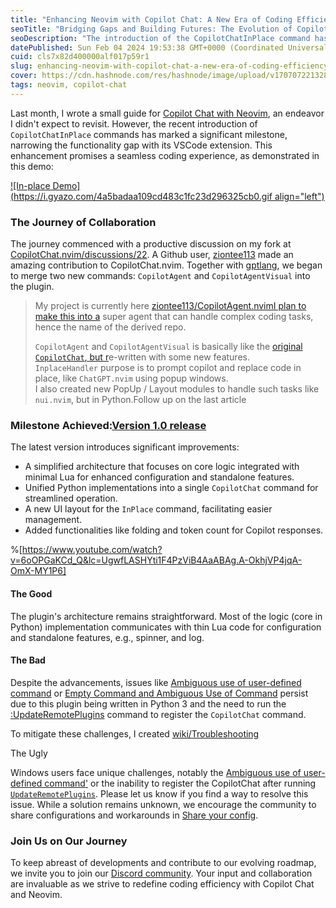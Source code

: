 ```yaml
---
title: "Enhancing Neovim with Copilot Chat: A New Era of Coding Efficiency"
seoTitle: "Bridging Gaps and Building Futures: The Evolution of Copilot Chat for"
seoDescription: "The introduction of the CopilotChatInPlace command has marked a significant milestone, narrowing the functionality gap with its VSCode extension."
datePublished: Sun Feb 04 2024 19:53:38 GMT+0000 (Coordinated Universal Time)
cuid: cls7x82d400000alf017p59r1
slug: enhancing-neovim-with-copilot-chat-a-new-era-of-coding-efficiency
cover: https://cdn.hashnode.com/res/hashnode/image/upload/v1707072213284/2cb58a45-de84-4077-a8dd-44ee221c1645.png
tags: neovim, copilot-chat
---
```


Last month, I wrote a small guide for [Copilot Chat with Neovim](https://blog.productsway.com/how-to-use-copilot-chat-with-neovim), an endeavor I didn't expect to revisit. However, the recent introduction of `CopilotChatInPlace` commands has marked a significant milestone, narrowing the functionality gap with its VSCode extension. This enhancement promises a seamless coding experience, as demonstrated in this demo:

[![In-place Demo](https://i.gyazo.com/4a5badaa109cd483c1fc23d296325cb0.gif align="left")](https://gyazo.com/4a5badaa109cd483c1fc23d296325cb0)

### **The Journey of Collaboration**

The journey commenced with a productive discussion on my fork at [CopilotChat.nvim/discussions/22](https://github.com/jellydn/CopilotChat.nvim/discussions/22). A Github user, [ziontee113](https://github.com/ziontee113) made an amazing contribution to CopilotChat.nvim. Together with [gptlang](https://github.com/gptlang/CopilotChat.nvim), we began to merge two new commands: `CopilotAgent` and `CopilotAgentVisual` into the plugin.

> My project is currently here [ziontee113/CopilotAgent.nvimI plan to make this into a](https://github.com/ziontee113/CopilotAgent.nvim) super agent that can handle complex coding tasks, hence the name of the derived repo.
>
> `CopilotAgent` and `CopilotAgentVisual` is basically like the [original `CopilotChat`, but r](https://github.com/ziontee113/CopilotAgent.nvim)e-written with some new features.  
> `InplaceHandler` purpose is to prompt copilot and replace code in place, like `ChatGPT.nvim` using popup windows.  
> I also created new PopUp / Layout modules to handle such tasks like `nui.nvim`, but in Python.Follow up on the last article

### **Milestone Achieved:**[Version 1.0 release](https://github.com/jellydn/CopilotChat.nvim/releases/tag/v1.0.0)

The latest version introduces significant improvements:

- A simplified architecture that focuses on core logic integrated with minimal Lua for enhanced configuration and standalone features.
- Unified Python implementations into a single `CopilotChat` command for streamlined operation.
- A new UI layout for the `InPlace` command, facilitating easier management.
- Added functionalities like folding and token count for Copilot responses.

%[https://www.youtube.com/watch?v=6oOPGaKCd_Q&lc=UgwfLASHYti1F4PzViB4AaABAg.A-OkhjVP4jqA-OmX-MY1P6]

#### The Good

The plugin's architecture remains straightforward. Most of the logic (core in Python) implementation communicates with thin Lua code for configuration and standalone features, e.g., spinner, and log.

#### The Bad

Despite the advancements, issues like [Ambiguous use of user-defined command](https://github.com/jellydn/CopilotChat.nvim/issues/43) or [Empty Command and Ambiguous Use of Command](https://github.com/jellydn/CopilotChat.nvim/issues/38) persist due to this plugin being written in Python 3 and the need to run the [:UpdateRemotePlugins](https://neovim.io/doc/user/remote_plugin.html#%3AUpdateRemotePlugins) command to register the `CopilotChat` command.

To mitigate these challenges, I created [wiki/Troubleshooting](https://github.com/jellydn/CopilotChat.nvim/wiki/Troubleshooting)

The Ugly

Windows users face unique challenges, notably the [Ambiguous use of user-defined command'](https://github.com/jellydn/CopilotChat.nvim/issues/25) or the inability to register the CopilotChat after running [`UpdateRemotePlugins`](https://neovim.io/doc/user/remote_plugin.html#%3AUpdateRemotePlugins). Please let us know if you find a way to resolve this issue. While a solution remains unknown, we encourage the community to share configurations and workarounds in [Share your config](https://github.com/jellydn/CopilotChat.nvim/discussions/55).

### **Join Us on Our Journey**

To keep abreast of developments and contribute to our evolving roadmap, we invite you to join our [Discord community](https://github.com/jellydn/CopilotChat.nvim/issues/25). Your input and collaboration are invaluable as we strive to redefine coding efficiency with Copilot Chat and Neovim.
